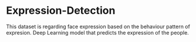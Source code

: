 # Expression-Detection
This dataset is regarding face expression based on the behaviour pattern of expresion.
Deep Learning model that predicts the expression of the people.
